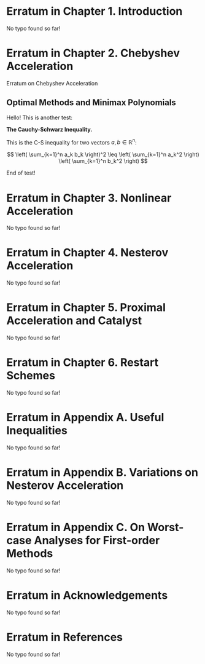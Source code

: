# Erratum in Chapter 1. Introduction

No typo found so far!

# Erratum in Chapter 2. Chebyshev Acceleration

Erratum on Chebyshev Acceleration

## Optimal Methods and Minimax Polynomials

Hello! This is another test:

**The Cauchy-Schwarz Inequality.**

This is the C-S inequality for two vectors $a, \, b \in\mathbb{R}^n$:

$$
\left( \sum_{k=1}^n a_k b_k \right)^2 \leq \left( \sum_{k=1}^n a_k^2 \right) \left( \sum_{k=1}^n b_k^2 \right)
$$

End of test!

# Erratum in Chapter 3. Nonlinear Acceleration

No typo found so far!

# Erratum in Chapter 4. Nesterov Acceleration

No typo found so far!

# Erratum in Chapter 5. Proximal Acceleration and Catalyst

No typo found so far!

# Erratum in Chapter 6. Restart Schemes

No typo found so far!

# Erratum in Appendix A. Useful Inequalities

No typo found so far!

# Erratum in Appendix B. Variations on Nesterov Acceleration

No typo found so far!

# Erratum in Appendix C. On Worst-case Analyses for First-order Methods

No typo found so far!

# Erratum in Acknowledgements

No typo found so far!

# Erratum in References

No typo found so far!

